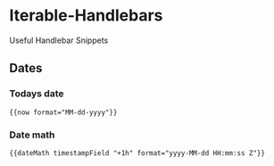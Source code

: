 # Iterable-Handlebars
Useful Handlebar Snippets

## Dates
### Todays date
`{{now format="MM-dd-yyyy"}}`

### Date math
`{{dateMath timestampField "+1h" format="yyyy-MM-dd HH:mm:ss Z"}}`